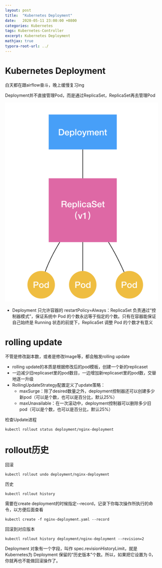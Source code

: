 ```yaml
---
layout: post
title:  "Kubernetes Deployment"
date:   2020-05-11 23:00:00 +0800
categories: Kubernetes
tags: Kubernetes-Controller
excerpt: Kubernetes Deployment
mathjax: true
typora-root-url: ../
---
```


# Kubernetes Deployment

白天都在跟airflow奋斗，晚上缓慢复习ing

Deployment并不直接管理Pod，而是通过ReplicaSet，ReplicaSet再去管理Pod

![image-20200511215307224](/../assets/images/image-20200511215307224.png)

*  Deployment 只允许容器的 restartPolicy=Always：ReplicaSet 负责通过“控制器模式”，保证系统中 Pod 的个数永远等于指定的个数。只有在容器能保证自己始终是 Running 状态的前提下，ReplicaSet 调整 Pod 的个数才有意义

# rolling update

不管是修改副本数，或者是修改Image等，都会触发rolling update

* rolling update的本质是根据修改后的pod模板，创建一个新的replicaset
* 一边减少旧replicaset里的pod数目，一边增加新replicaset里的pod数，交替地逐一升级
* RollingUpdateStrategy配置定义了update策略：
  * maxSurge：除了desired数量之外，deployment控制器还可以创建多少新pod（可以是个数，也可以是百分比，默认25%）
  * maxUnavailable：在一次滚动中，deployment控制器可以删除多少旧pod（可以是个数，也可以是百分比，默认25%）

检查Update进程

```
kubectl rollout status deployment/nginx-deployment
```

# rollout历史

回滚

```
kubectl rollout undo deployment/nginx-deployment
```

历史

```
kubectl rollout history
```

需要在create deployment的时候指定--record，记录下你每次操作所执行的命令，以方便后面查看

```
kubectl create -f nginx-deployment.yaml --record
```

回滚到对应版本

```
kubectl rollout history deployment/nginx-deployment --revision=2
```

Deployment 对象有一个字段，叫作 spec.revisionHistoryLimit，就是 Kubernetes为 Deployment 保留的“历史版本”个数。所以，如果把它设置为 0，你就再也不能做回滚操作了。